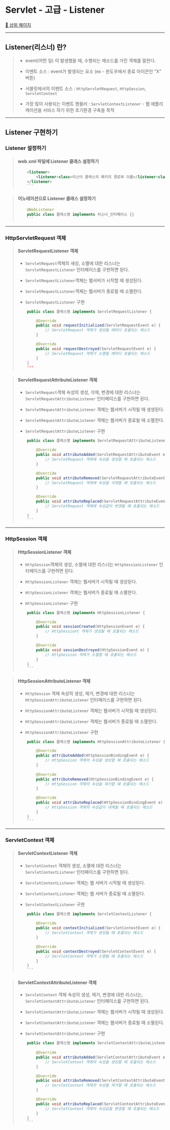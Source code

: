 # Servlet - 고급 - Listener

[:camel: 상위 페이지](https://github.com/Chocobe/JSP_practice/tree/master/edu)

---

## Listener(리스너) 란?

>	* event(어떤 일) 이 발생했을 때, 수행되는 메소드를 가진 객체를 말한다.
>
>	* 이벤트 소스 : event가 발생되는 요소 (ex - 윈도우에서 종료 아이콘인 "X" 버튼)
>
>	* 서블릿에서의 이벤트 소스 : ``HttpServletRequest``, ``HttpSession``, ``ServletContext``
>
>	* 가장 많이 사용되는 이벤트 헨들러 : ``ServletContextListener`` - 웹 애플리케이션을 서비스 하기 위한 초기환경 구축을 목적

---

## Listener 구현하기

### Listener 설정하기

>	#### web.xml 파일에 Listener 클래스 설정하기
>
>	```xml
>		<listener>
>			<listener-class>리스터 클래스의 페키지 경로와 이름</listener-class>
>		</listener>
>		```



>	#### 어노테이션으로 Listener 클래스 설정하기
>
>	```java
>		@WebListener
>		public class 클래스명 implements 리스너_인터페이스 {}
>		```

---

### HttpServletRequest 객체

>	#### ServletRequestListener 객체
>
>	* ``ServletRequest``객체의 새성, 소멸에 대한 리스너는 ``ServletRequestListener`` 인터페이스를 구현하면 된다.
>
>	* ``ServletRequestListener``객체는 웹서버가 시작할 때 생성된다.
>
>	* ``ServletRequestListener``객체는 웹서버가 종료될 때 소멸한다.
>
>	* ``ServletRequestListener`` 구현
>
>	```java
>		public class 클래스명 implements ServletRequestListener {
>
>			@Override
>			public void requestInitialized(ServletRequestEvent e) {
>				// ServletRequest 객체가 생성될 때마다 호출되는 메소드
>			}
>
>			@Override
>			public void requestDestroyed(ServletRequestEvent e) {
>				// ServletRequest 객체가 소멸될 때마다 호출되는 메소드
>			}
>		}
>		'''


>	#### ServletRequestAttributeListener 객체
>
>	* ``ServletRequest``객체 속성의 생성, 삭제, 변경에 대한 리스너는 ``ServletRequestAttributeListener`` 인터페이스를 구현하면 된다.
>
>	* ``ServletRequestAttributeListener`` 객체는 웹서버가 시작될 때 생생된다.
>
>	* ``ServletRequestAttributeListener`` 객체는 웹서버가 종료될 때 소멸한다.
>
>	* ``ServletRequestAttributeListener`` 구현
>
>	```java
>		public class 클래스명 implements ServletRequestAttributeListener {
>		
>			@Override
>			public void attributeAdded(ServletRequestAttributeEvent e) {
>				// ServletRequest 객체에 속성을 생성할 때 호출되는 메소드
>			}
>
>			@Override
>			public void attributeRemoved(ServletRequestAttributeEvent e) {
>				// ServletRequest 객체에 속성을 삭제할 때 호출되는 메소드
>			}
>
>			@Override
>			public void attributeReplaced(ServletRequestAttributeEvent e) {
>				// ServletRequest 객체에 속성값이 변경될 때 호출되는 메소드
>			}
>		}
>		```

---

### HttpSession 객체

>	#### HttpSessionListener 객체
>
>	* ``HttpSession``객체의 생성, 소멸에 대한 리스너는 ``HttpSessionListener`` 인터페이스를 구현하면 된다.
>
>	* ``HttpSessionListener`` 객체는 웹서버가 시작될 때 생성된다.
>
>	* ``HttpSessionListener`` 객체는 웹서버가 종료될 때 소멸한다.
>
>	* ``HttpSessionListener`` 구현
>
>	```java
>		public class 클래스명 implements HttpSessionListener {
>
>			@Override
>			public void sessionCreated(HttpSessionEvent e) {
>				// HttpSessiont 객체가 생성될 때 호출되는 메소드
>			}
>
>			@Override
>			public void sessionDestroyed(HttpSessionEvent e) {
>				// HttpSession 객체가 소멸할 때 호출되는 메소드
>			}
>		}
>		```


>	#### HttpSessionAttributeListener 객체
>
>	* ``HttpSession`` 객체 속성의 생성, 제거, 변경에 대한 리스너는 ``HttpSessionAttributeListener`` 인터페이스를 구현하면 된다.
>
>	* ``HttpSessionAttributeListener`` 객체는 웹서버가 시작될 때 생성된다.
>
>	* ``HttpSessionAttributeListener`` 객체는 웹서버가 종료될 때 소멸한다.
>
>	* ``HttpSessionAttributeListener`` 구현
>
>	```java
>		public class 클래스명 implements HttpSessionAttributeListener {
>
>			@Override
>			public attributeAdded(HttpSessionBindingEvent e) {
>				// HttpSession 객체의 속성을 생성할 때 호출되는 메소드
>			}
>			
>			@Override
>			public attributeRemoved(HttpSessionBindingEvent e) {
>				// HttpSession 객체의 속성을 제거할 때 호출되는 메소드
>			}
>
>			@Override
>			public void attributeReplaced(HttpSessionBindingEvent e) {
>				// HttpSession 객체의 속성값이 대체될 때 호출되는 메소드
>			}
>		}
>		```

---

### ServletContext 객체

>	#### ServletContextListener 객체
>
>	* ``ServletContext`` 객체의 생성, 소멸에 대한 리스너는 ``ServletContextListener`` 인터페이스를 구현하면 된다.
>
>	* ``ServletContextListener`` 객체는 웹 서버가 시작될 때 생성된다.
>
>	* ``ServletContextListener`` 객체는 웹 서버가 종료될 때 소멸된다.
>
>	* ``ServletContextListener`` 구현
>
>	```java
>		public class 클래스명 implements ServletContextListener {
>		
>			@Override
>			public void contextInitialized(ServletContextEvent e) {
>				// ServletContext 객체가 생성될 때 호출되는 메소드
>			}
>
>			@Override
>			public void contextDestroyed(ServletContextEvent e) {
>				// ServletContext 객체가 소멸될 때 호출되는 메소드
>			}
>		}
>		```


>	#### ServletContextAttributeListener 객체
>
>	* ``ServletContext`` 객체 속성의 생성, 제거, 변경에 대한 리스너는, ``ServletContextAttributeListener`` 인터페이스를 구현하면 된다.
>
>	* ``ServletContextAttributeListener`` 객체는 웹서버가 시작될 때 생성된다.
>
>	* ``ServletContextAttributeListener`` 객체는 웹서버가 종료될 때 소멸된다.
>
>	* ``ServletContextAttributeListener`` 구현
>
>	```java
>		public class 클래스명 implements ServletContextAttributeListener {
>		
>			@Override
>			public void attributeAdded(ServletContextAttributeEvent e) {
>				// ServletContext 객체의 속성을 생성할 때 호출되는 메소드
>			}
>
>			@Override
>			public void attributeRemoved(ServletContextAttributeEvent e) {
>				// ServletContext 객체의 속성을 제거할 때 호출되는 메소드
>			}
>
>			@Override
>			public void attributeReplaced(ServletContextAttributeEvent e) {
>				// ServletContext 객체의 속성값을 변경할 때 호출되는 메소드
>			}
>		}
>		```